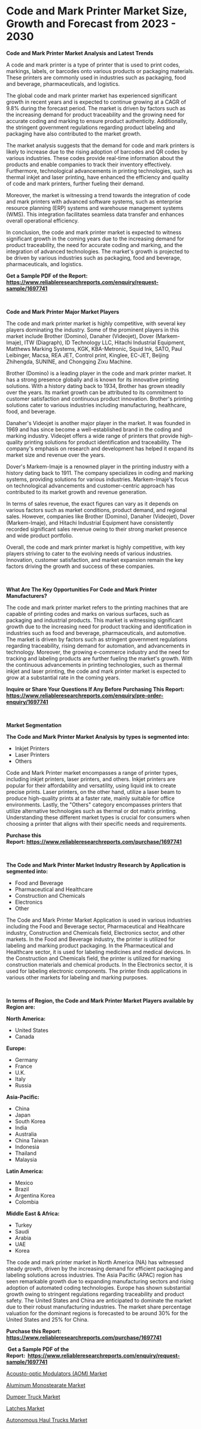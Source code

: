 <p><h1>Code and Mark Printer Market Size, Growth and Forecast from 2023 - 2030</h1></p><p><strong>Code and Mark Printer Market Analysis and Latest Trends</strong></p>
<p><p>A code and mark printer is a type of printer that is used to print codes, markings, labels, or barcodes onto various products or packaging materials. These printers are commonly used in industries such as packaging, food and beverage, pharmaceuticals, and logistics.</p><p>The global code and mark printer market has experienced significant growth in recent years and is expected to continue growing at a CAGR of 9.8% during the forecast period. The market is driven by factors such as the increasing demand for product traceability and the growing need for accurate coding and marking to ensure product authenticity. Additionally, the stringent government regulations regarding product labeling and packaging have also contributed to the market growth.</p><p>The market analysis suggests that the demand for code and mark printers is likely to increase due to the rising adoption of barcodes and QR codes by various industries. These codes provide real-time information about the products and enable companies to track their inventory effectively. Furthermore, technological advancements in printing technologies, such as thermal inkjet and laser printing, have enhanced the efficiency and quality of code and mark printers, further fueling their demand.</p><p>Moreover, the market is witnessing a trend towards the integration of code and mark printers with advanced software systems, such as enterprise resource planning (ERP) systems and warehouse management systems (WMS). This integration facilitates seamless data transfer and enhances overall operational efficiency.</p><p>In conclusion, the code and mark printer market is expected to witness significant growth in the coming years due to the increasing demand for product traceability, the need for accurate coding and marking, and the integration of advanced technologies. The market's growth is projected to be driven by various industries such as packaging, food and beverage, pharmaceuticals, and logistics.</p></p>
<p><strong>Get a Sample PDF of the Report:&nbsp; <a href="https://www.reliableresearchreports.com/enquiry/request-sample/1697741">https://www.reliableresearchreports.com/enquiry/request-sample/1697741</a></strong></p>
<p>&nbsp;</p>
<p><strong>Code and Mark Printer Major Market Players</strong></p>
<p><p>The code and mark printer market is highly competitive, with several key players dominating the industry. Some of the prominent players in this market include Brother (Domino), Danaher (Videojet), Dover (Markem-Imaje), ITW (Diagraph), ID Technology LLC, Hitachi Industrial Equipment, Matthews Marking Systems, KGK, KBA-Metronic, Squid Ink, SATO, Paul Leibinger, Macsa, REA JET, Control print, Kinglee, EC-JET, Beijing Zhihengda, SUNINE, and Chongqing Zixu Machine.</p><p>Brother (Domino) is a leading player in the code and mark printer market. It has a strong presence globally and is known for its innovative printing solutions. With a history dating back to 1934, Brother has grown steadily over the years. Its market growth can be attributed to its commitment to customer satisfaction and continuous product innovation. Brother's printing solutions cater to various industries including manufacturing, healthcare, food, and beverage.</p><p>Danaher's Videojet is another major player in the market. It was founded in 1969 and has since become a well-established brand in the coding and marking industry. Videojet offers a wide range of printers that provide high-quality printing solutions for product identification and traceability. The company's emphasis on research and development has helped it expand its market size and revenue over the years.</p><p>Dover's Markem-Imaje is a renowned player in the printing industry with a history dating back to 1911. The company specializes in coding and marking systems, providing solutions for various industries. Markem-Imaje's focus on technological advancements and customer-centric approach has contributed to its market growth and revenue generation.</p><p>In terms of sales revenue, the exact figures can vary as it depends on various factors such as market conditions, product demand, and regional sales. However, companies like Brother (Domino), Danaher (Videojet), Dover (Markem-Imaje), and Hitachi Industrial Equipment have consistently recorded significant sales revenue owing to their strong market presence and wide product portfolio.</p><p>Overall, the code and mark printer market is highly competitive, with key players striving to cater to the evolving needs of various industries. Innovation, customer satisfaction, and market expansion remain the key factors driving the growth and success of these companies.</p></p>
<p>&nbsp;</p>
<p><strong>What Are The Key Opportunities For Code and Mark Printer Manufacturers?</strong></p>
<p><p>The code and mark printer market refers to the printing machines that are capable of printing codes and marks on various surfaces, such as packaging and industrial products. This market is witnessing significant growth due to the increasing need for product tracking and identification in industries such as food and beverage, pharmaceuticals, and automotive. The market is driven by factors such as stringent government regulations regarding traceability, rising demand for automation, and advancements in technology. Moreover, the growing e-commerce industry and the need for tracking and labeling products are further fueling the market's growth. With the continuous advancements in printing technologies, such as thermal inkjet and laser printing, the code and mark printer market is expected to grow at a substantial rate in the coming years.</p></p>
<p><strong>Inquire or Share Your Questions If Any Before Purchasing This Report: <a href="https://www.reliableresearchreports.com/enquiry/pre-order-enquiry/1697741">https://www.reliableresearchreports.com/enquiry/pre-order-enquiry/1697741</a></strong></p>
<p>&nbsp;</p>
<p><strong>Market Segmentation</strong></p>
<p><strong>The Code and Mark Printer Market Analysis by types is segmented into:</strong></p>
<p><ul><li>Inkjet Printers</li><li>Laser Printers</li><li>Others</li></ul></p>
<p><p>Code and Mark Printer market encompasses a range of printer types, including inkjet printers, laser printers, and others. Inkjet printers are popular for their affordability and versatility, using liquid ink to create precise prints. Laser printers, on the other hand, utilize a laser beam to produce high-quality prints at a faster rate, mainly suitable for office environments. Lastly, the "Others" category encompasses printers that utilize alternative technologies such as thermal or dot matrix printing. Understanding these different market types is crucial for consumers when choosing a printer that aligns with their specific needs and requirements.</p></p>
<p><strong>Purchase this Report:&nbsp;<a href="https://www.reliableresearchreports.com/purchase/1697741">https://www.reliableresearchreports.com/purchase/1697741</a></strong></p>
<p>&nbsp;</p>
<p><strong>The Code and Mark Printer Market Industry Research by Application is segmented into:</strong></p>
<p><ul><li>Food and Beverage</li><li>Pharmaceutical and Healthcare</li><li>Construction and Chemicals</li><li>Electronics</li><li>Other</li></ul></p>
<p><p>The Code and Mark Printer Market Application is used in various industries including the Food and Beverage sector, Pharmaceutical and Healthcare industry, Construction and Chemicals field, Electronics sector, and other markets. In the Food and Beverage industry, the printer is utilized for labeling and marking product packaging. In the Pharmaceutical and Healthcare sector, it is used for labeling medicines and medical devices. In the Construction and Chemicals field, the printer is utilized for marking construction materials and chemical products. In the Electronics sector, it is used for labeling electronic components. The printer finds applications in various other markets for labeling and marking purposes.</p></p>
<p>&nbsp;</p>
<p><strong>In terms of Region, the Code and Mark Printer Market Players available by Region are:</strong></p>
<p>
    <p> <strong> North America: </strong>
        <ul>
            <li>United States</li>
            <li>Canada</li>
        </ul>
        </p> 
    <p> <strong> Europe: </strong>
        <ul>
            <li>Germany</li>
            <li>France</li>
            <li>U.K.</li>
            <li>Italy</li>
            <li>Russia</li>
        </ul>
        </p> 
    <p> <strong> Asia-Pacific: </strong>
        <ul>
            <li>China</li>
            <li>Japan</li>
            <li>South Korea</li>
            <li>India</li>
            <li>Australia</li>
            <li>China Taiwan</li>
            <li>Indonesia</li>
            <li>Thailand</li>
            <li>Malaysia</li>
        </ul>
        </p> 
    <p> <strong> Latin America: </strong>
        <ul>
            <li>Mexico</li>
            <li>Brazil</li>
            <li>Argentina Korea</li>
            <li>Colombia</li>
        </ul>
        </p> 
    <p> <strong> Middle East & Africa: </strong>
        <ul>
            <li>Turkey</li>
            <li>Saudi</li>
            <li>Arabia</li>
            <li>UAE</li>
            <li>Korea</li>
        </ul>
    </p>
    </p>
<p><p>The code and mark printer market in North America (NA) has witnessed steady growth, driven by the increasing demand for efficient packaging and labeling solutions across industries. The Asia Pacific (APAC) region has seen remarkable growth due to expanding manufacturing sectors and rising adoption of automated coding technologies. Europe has shown substantial growth owing to stringent regulations regarding traceability and product safety. The United States and China are anticipated to dominate the market due to their robust manufacturing industries. The market share percentage valuation for the dominant regions is forecasted to be around 30% for the United States and 25% for China.</p></p>
<p><strong>Purchase this Report: <a href="https://www.reliableresearchreports.com/purchase/1697741">https://www.reliableresearchreports.com/purchase/1697741</a></strong></p>
<p>&nbsp;<strong>Get a Sample PDF of the Report:&nbsp;&nbsp;<a href="https://www.reliableresearchreports.com/enquiry/request-sample/1697741">https://www.reliableresearchreports.com/enquiry/request-sample/1697741</a></strong></p>
<p><strong></strong></p>
<p><p><a href="https://www.linkedin.com/pulse/acousto-optic-modulators-aom-market-insights-players-forecast/">Acousto-optic Modulators (AOM) Market</a></p><p><a href="https://www.linkedin.com/pulse/aluminum-monostearate-market-challenges-opportunities/">Aluminum Monostearate Market</a></p><p><a href="https://github.com/ChiragRP21/Market-Research-Report-List-1/blob/main/dumper-truck-market.md">Dumper Truck Market</a></p><p><a href="https://medium.com/@taraktanay7654/latches-market-size-growth-forecast-2023-2030-7f06eb4068ae">Latches Market</a></p><p><a href="https://github.com/ChiragRp1/Market-Research-Report-List-1/blob/main/autonomous-haul-trucks-market.md">Autonomous Haul Trucks Market</a></p></p>